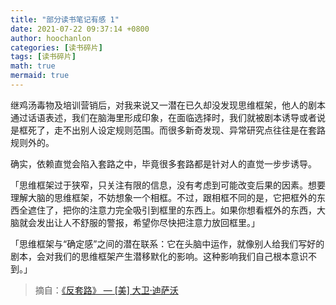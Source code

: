 ```yaml
---
title: "部分读书笔记有感 1"
date: 2021-07-22 09:37:14 +0800
author: hoochanlon
categories: [读书碎片]
tags: [读书碎片]
math: true
mermaid: true
---
```


继鸡汤毒物及培训营销后，对我来说又一潜在已久却没发现思维框架，他人的剧本通过话语表述，我们在脑海里形成印象，在面临选择时，我们就被剧本诱导或者说是框死了，走不出别人设定规则范围。而很多新奇发现、异常研究点往往是在套路规则外的。

确实，依赖直觉会陷入套路之中，毕竟很多套路都是针对人的直觉一步步诱导。

「思维框架过于狭窄，只关注有限的信息，没有考虑到可能改变后果的因素。想要理解大脑的思维框架，不妨想象一个相框。不过，跟相框不同的是，它把框外的东西全遮住了，把你的注意力完全吸引到框里的东西上。如果你想看框外的东西，大脑就会发出让人不舒服的警报，希望你尽快把注意力放回框里。」

「思维框架与“确定感”之间的潜在联系：它在头脑中运作，就像别人给我们写好的剧本，会对我们的思维框架产生潜移默化的影响。这种影响我们自己根本意识不到。」

> 摘自：[《反套路》 — [美] 大卫·迪萨沃](https://read.douban.com/ebook/117186842/)
